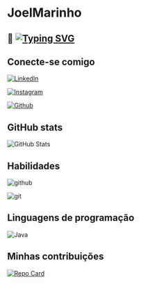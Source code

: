 
# JoelMarinho
##  🚀  [![Typing SVG](https://readme-typing-svg.demolab.com/?lines=OLÁ,%20ME%20CHAMO%20JOELSON%20MARINHO;INICIANTE%20NESSE%20MUNDO%20DA%20PROGRAMAÇÃO)](https://git.io/typing-svg)

## Conecte-se comigo
[![LinkedIn](https://img.shields.io/badge/LinkedIn-000?style=for-the-badge&logo=linkedin&logoColor=0E76A8)](https://br.linkedin.com/in/joelson-marinho-b29209203?trk=people-guest_people_search-card)

 [![Instagram](https://img.shields.io/badge/Instagram-000?style=for-the-badge&logo=instagram)](https://www.instagram.com/joelson_marinhoo/) 
 
 [![Github](https://img.shields.io/badge/GitHub-000?style=for-the-badge&logo=github)](https://github.com/JoelMarinho)


## GitHub stats
![GitHub Stats](https://github-readme-stats.vercel.app/api?username=JoelMarinho&theme=transparent&bg_color=000&border_color=30A3DC&show_icons=true&icon_color=30A3DC&title_color=E94D5F&text_color=FFF)

## Habilidades
![github](https://img.shields.io/badge/GitHub-000?style=for-the-badge&logo=github)

![git](https://img.shields.io/badge/Git-000?style=for-the-badge&logo=git)
## Linguagens de programação

![Java](https://img.shields.io/badge/Java-000?style=for-the-badge&logo=java)

## Minhas contribuições

[![Repo Card](https://github-readme-stats.vercel.app/api/pin/?username=JoelMarinho&repo=dio-lab-open-source&bg_color=000&border_color=30A3DC&show_icons=true&icon_color=30A3DC&title_color=E94D5F&text_color=FFF)](https://github.com/JoelMarinho/dio-lab-open-source)
